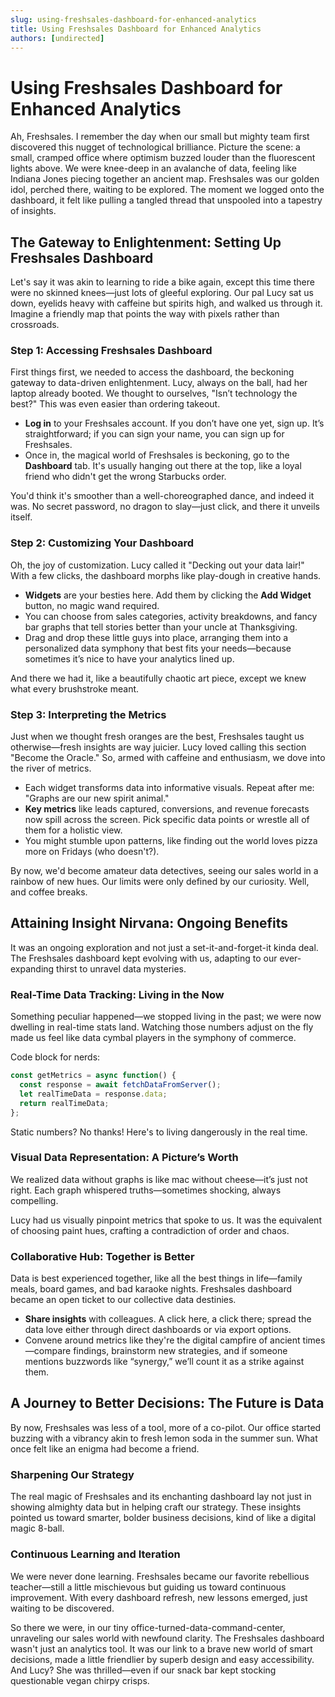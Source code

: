 ```yaml
---
slug: using-freshsales-dashboard-for-enhanced-analytics
title: Using Freshsales Dashboard for Enhanced Analytics
authors: [undirected]
---
```



# Using Freshsales Dashboard for Enhanced Analytics

Ah, Freshsales. I remember the day when our small but mighty team first discovered this nugget of technological brilliance. Picture the scene: a small, cramped office where optimism buzzed louder than the fluorescent lights above. We were knee-deep in an avalanche of data, feeling like Indiana Jones piecing together an ancient map. Freshsales was our golden idol, perched there, waiting to be explored. The moment we logged onto the dashboard, it felt like pulling a tangled thread that unspooled into a tapestry of insights.

## The Gateway to Enlightenment: Setting Up Freshsales Dashboard

Let's say it was akin to learning to ride a bike again, except this time there were no skinned knees—just lots of gleeful exploring. Our pal Lucy sat us down, eyelids heavy with caffeine but spirits high, and walked us through it. Imagine a friendly map that points the way with pixels rather than crossroads.

### Step 1: Accessing Freshsales Dashboard

First things first, we needed to access the dashboard, the beckoning gateway to data-driven enlightenment. Lucy, always on the ball, had her laptop already booted. We thought to ourselves, "Isn’t technology the best?" This was even easier than ordering takeout.

- **Log in** to your Freshsales account. If you don’t have one yet, sign up. It’s straightforward; if you can sign your name, you can sign up for Freshsales.  
- Once in, the magical world of Freshsales is beckoning, go to the **Dashboard** tab. It's usually hanging out there at the top, like a loyal friend who didn't get the wrong Starbucks order.

You'd think it's smoother than a well-choreographed dance, and indeed it was. No secret password, no dragon to slay—just click, and there it unveils itself.

### Step 2: Customizing Your Dashboard

Oh, the joy of customization. Lucy called it "Decking out your data lair!" With a few clicks, the dashboard morphs like play-dough in creative hands.

- **Widgets** are your besties here. Add them by clicking the **Add Widget** button, no magic wand required.
- You can choose from sales categories, activity breakdowns, and fancy bar graphs that tell stories better than your uncle at Thanksgiving.
- Drag and drop these little guys into place, arranging them into a personalized data symphony that best fits your needs—because sometimes it’s nice to have your analytics lined up.

And there we had it, like a beautifully chaotic art piece, except we knew what every brushstroke meant.

### Step 3: Interpreting the Metrics

Just when we thought fresh oranges are the best, Freshsales taught us otherwise—fresh insights are way juicier. Lucy loved calling this section "Become the Oracle." So, armed with caffeine and enthusiasm, we dove into the river of metrics.

- Each widget transforms data into informative visuals. Repeat after me: "Graphs are our new spirit animal."
- **Key metrics** like leads captured, conversions, and revenue forecasts now spill across the screen. Pick specific data points or wrestle all of them for a holistic view.
- You might stumble upon patterns, like finding out the world loves pizza more on Fridays (who doesn't?).

By now, we'd become amateur data detectives, seeing our sales world in a rainbow of new hues. Our limits were only defined by our curiosity. Well, and coffee breaks.

## Attaining Insight Nirvana: Ongoing Benefits

It was an ongoing exploration and not just a set-it-and-forget-it kinda deal. The Freshsales dashboard kept evolving with us, adapting to our ever-expanding thirst to unravel data mysteries.

### Real-Time Data Tracking: Living in the Now

Something peculiar happened—we stopped living in the past; we were now dwelling in real-time stats land. Watching those numbers adjust on the fly made us feel like data cymbal players in the symphony of commerce.

Code block for nerds:

```javascript
const getMetrics = async function() {
  const response = await fetchDataFromServer();
  let realTimeData = response.data;
  return realTimeData;
};
```

Static numbers? No thanks! Here's to living dangerously in the real time.

### Visual Data Representation: A Picture’s Worth

We realized data without graphs is like mac without cheese—it’s just not right. Each graph whispered truths—sometimes shocking, always compelling. 

Lucy had us visually pinpoint metrics that spoke to us. It was the equivalent of choosing paint hues, crafting a contradiction of order and chaos.

### Collaborative Hub: Together is Better

Data is best experienced together, like all the best things in life—family meals, board games, and bad karaoke nights. Freshsales dashboard became an open ticket to our collective data destinies.

- **Share insights** with colleagues. A click here, a click there; spread the data love either through direct dashboards or via export options.
- Convene around metrics like they're the digital campfire of ancient times—compare findings, brainstorm new strategies, and if someone mentions buzzwords like “synergy,” we’ll count it as a strike against them.

## A Journey to Better Decisions: The Future is Data

By now, Freshsales was less of a tool, more of a co-pilot. Our office started buzzing with a vibrancy akin to fresh lemon soda in the summer sun. What once felt like an enigma had become a friend.

### Sharpening Our Strategy

The real magic of Freshsales and its enchanting dashboard lay not just in showing almighty data but in helping craft our strategy. These insights pointed us toward smarter, bolder business decisions, kind of like a digital magic 8-ball.

### Continuous Learning and Iteration

We were never done learning. Freshsales became our favorite rebellious teacher—still a little mischievous but guiding us toward continuous improvement. With every dashboard refresh, new lessons emerged, just waiting to be discovered.

So there we were, in our tiny office-turned-data-command-center, unraveling our sales world with newfound clarity. The Freshsales dashboard wasn't just an analytics tool. It was our link to a brave new world of smart decisions, made a little friendlier by superb design and easy accessibility. And Lucy? She was thrilled—even if our snack bar kept stocking questionable vegan chirpy crisps.